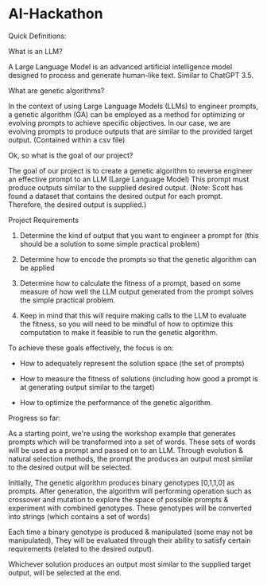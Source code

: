 # AI-Hackathon

Quick Definitions: 

What is an LLM?

A Large Language Model is an advanced artificial intelligence model designed to process and generate human-like text. Similar to ChatGPT 3.5.

What are genetic algorithms?

In the context of using Large Language Models (LLMs) to engineer prompts, a genetic algorithm (GA) can be employed as a method for optimizing or evolving prompts to achieve specific objectives. In our case, we are evolving prompts to produce outputs that are similar to the provided target output. (Contained within a csv file)

Ok, so what is the goal of our project?

The goal of our project is to create a genetic algorithm to reverse engineer an effective prompt to an LLM (Large Language Model) This prompt must produce outputs similar to the supplied desired output.
(Note: Scott has found a dataset that contains the desired output for each prompt. Therefore, the desired output is supplied.)

Project Requirements

1. Determine the kind of output that you want to engineer a prompt for (this should be a solution to some simple practical problem)

2. Determine how to encode the prompts so that the genetic algorithm can be applied

3. Determine how to calculate the fitness of a prompt, based on some measure of how well the LLM output generated from the prompt solves the simple practical problem.

4. Keep in mind that this will require making calls to the LLM to evaluate the fitness, so you will need to be mindful of how to optimize this computation to make it feasible to run the genetic algorithm.

To achieve these goals effectively, the focus is on:

- How to adequately represent the solution space (the set of prompts)

- How to measure the fitness of solutions (including how good a prompt is at generating output similar to the target)

- How to optimize the performance of the genetic algorithm.

Progress so far:

As a starting point, we're using the workshop example that generates prompts which will be transformed into a set of words. These sets of words will be used as a prompt and passed on to an LLM. Through evolution & natural selection methods, the prompt the produces an output most similar to the desired output will be selected.

Initially, The genetic algorithm produces binary genotypes [0,1,1,0] as prompts. After generation, the algorithm will performing operation such as crossover and mutation to explore the space of possible prompts & experiment with combined genotypes. These genotypes will be converted into strings (which contains a set of words) 

Each time a binary genotype is produced & manipulated (some may not be manipulated), They will be evaluated through their ability to satisfy certain requirements (related to the desired output).

Whichever solution produces an output most similar to the supplied target output, will be selected at the end.
